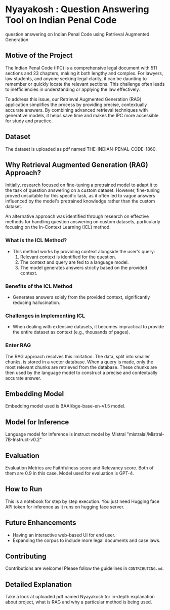 # Nyayakosh : Question Answering Tool on Indian Penal Code
question answering on Indian Penal Code using Retrieval Augmented Generation

## Motive of the Project

The Indian Penal Code (IPC) is a comprehensive legal document with 511 sections and 23 chapters, making it both lengthy and complex. For lawyers, law students, and anyone seeking legal clarity, it can be daunting to remember or quickly locate the relevant sections. This challenge often leads to inefficiencies in understanding or applying the law effectively.

To address this issue, our Retrieval Augmented Generation (RAG) application simplifies the process by providing precise, contextually accurate answers. By combining advanced retrieval techniques with generative models, it helps save time and makes the IPC more accessible for study and practice.

## Dataset
The dataset is uploaded as pdf named THE-INDIAN-PENAL-CODE-1860. 

## Why Retrieval Augmented Generation (RAG) Approach?  
Initially, research focused on fine-tuning a pretrained model to adapt it to the task of question answering on a custom dataset. However, fine-tuning proved unsuitable for this specific task, as it often led to vague answers influenced by the model's pretrained knowledge rather than the custom dataset.  

An alternative approach was identified through research on effective methods for handling question answering on custom datasets, particularly focusing on the In-Context Learning (ICL) method.  

### What is the ICL Method?  
- This method works by providing context alongside the user's query:  
  1. Relevant context is identified for the question.  
  2. The context and query are fed to a language model.  
  3. The model generates answers strictly based on the provided context.  

### Benefits of the ICL Method  
- Generates answers solely from the provided context, significantly reducing hallucination.  

### Challenges in Implementing ICL  
- When dealing with extensive datasets, it becomes impractical to provide the entire dataset as context (e.g., thousands of pages).  

### Enter RAG  
The RAG approach resolves this limitation. The data, split into smaller chunks, is stored in a vector database. When a query is made, only the most relevant chunks are retrieved from the database. These chunks are then used by the language model to construct a precise and contextually accurate answer.


## Embedding Model
Embedding model used is BAAI/bge-base-en-v1.5 model.

## Model for Inference
Language model for inference is instruct model by Mistral "mistralai/Mistral-7B-Instruct-v0.2"

## Evaluation
Evaluation Metrics are Faithfulness score and Relevancy score. Both of them are 0.9 in this case. 
Model used for evaluation is GPT-4.

## How to Run
This is a notebook for step by step execution. You just need Hugging face API token for inference as it runs on hugging face server.

## Future Enhancements
- Having an interactive web-based UI for end user.
- Expanding the corpus to include more legal documents and case laws.

## Contributing
Contributions are welcome! Please follow the guidelines in `CONTRIBUTING.md`.

## Detailed Explanation
Take a look at uploaded pdf named Nyayakosh for in-depth explanation about project, what is RAG and why a particular method is being used.
